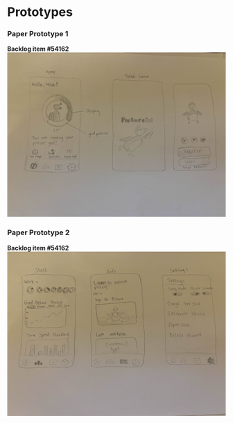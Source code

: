 # Prototypes

### Paper Prototype 1
<b>Backlog item #54162</b>
![Paper Prototype 1](https://raw.githubusercontent.com/Posture-Pal/Prototypes/refs/heads/main/Paper%20Prototype%201.jpg)
<br>
### Paper Prototype 2
<b>Backlog item #54162</b>
![Paper Prototype 2](https://raw.githubusercontent.com/Posture-Pal/Prototypes/refs/heads/main/Paper%20Prototype%202.jpg)
